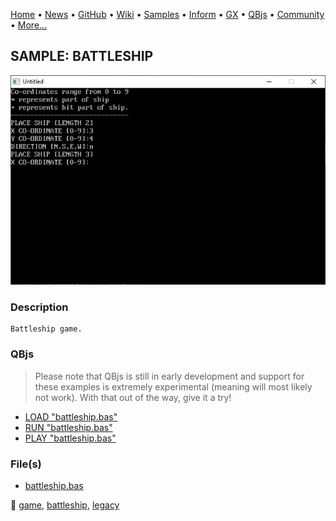 [Home](https://qb64.com) • [News](../../news.md) • [GitHub](https://github.com/QB64Official/qb64) • [Wiki](https://github.com/QB64Official/qb64/wiki) • [Samples](../../samples.md) • [Inform](../../inform.md) • [GX](../../gx.md) • [QBjs](../../qbjs.md) • [Community](../../community.md) • [More...](../../more.md)

## SAMPLE: BATTLESHIP

![screenshot.png](img/screenshot.png)

### Description

```text
Battleship game.
```

### QBjs

> Please note that QBjs is still in early development and support for these examples is extremely experimental (meaning will most likely not work). With that out of the way, give it a try!

* [LOAD "battleship.bas"](https://v6p9d9t4.ssl.hwcdn.net/html/5963335/index.html?src=https://qb64.com/samples/battleship/src/battleship.bas)
* [RUN "battleship.bas"](https://v6p9d9t4.ssl.hwcdn.net/html/5963335/index.html?mode=auto&src=https://qb64.com/samples/battleship/src/battleship.bas)
* [PLAY "battleship.bas"](https://v6p9d9t4.ssl.hwcdn.net/html/5963335/index.html?mode=play&src=https://qb64.com/samples/battleship/src/battleship.bas)

### File(s)

* [battleship.bas](src/battleship.bas)

🔗 [game](../game.md), [battleship](../battleship.md), [legacy](../legacy.md)

